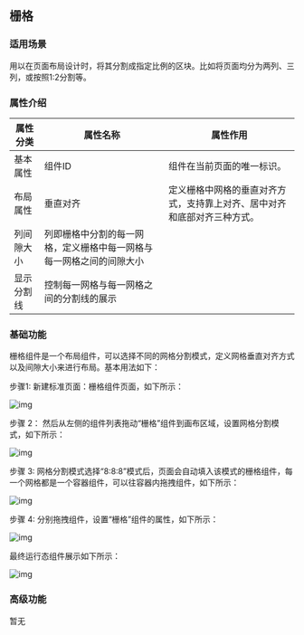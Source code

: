 ## **栅格**

### **适用场景**

用以在页面布局设计时，将其分割成指定比例的区块。比如将页面均分为两列、三列，或按照1:2分割等。

### **属性介绍**



| 属性分类   | 属性名称                                                     | 属性作用                                                     |
| ---------- | ------------------------------------------------------------ | ------------------------------------------------------------ |
| 基本属性   | 组件ID                                                       | 组件在当前页面的唯一标识。                                   |
| 布局属性   | 垂直对齐                                                     | 定义栅格中网格的垂直对齐方式，支持靠上对齐、居中对齐和底部对齐三种方式。 |
| 列间隙大小 | 列即栅格中分割的每一网格，定义栅格中每一网格与每一网格之间的间隙大小 |                                                              |
| 显示分割线 | 控制每一网格与每一网格之间的分割线的展示                     |                                                              |



### **基础功能**

栅格组件是一个布局组件，可以选择不同的网格分割模式，定义网格垂直对齐方式以及间隙大小来进行布局。基本用法如下：

步骤1: 新建标准页面：栅格组件页面，如下所示：

![img](https://main.qcloudimg.com/raw/a201aa4560dac467c2f742c43de7b4bc.png)

步骤 2： 然后从左侧的组件列表拖动“栅格”组件到画布区域，设置网格分割模式，如下所示：

![img](https://main.qcloudimg.com/raw/70c3206abf731943c38c3e65305ae453.png)

步骤 3: 网格分割模式选择“8:8:8”模式后，页面会自动填入该模式的栅格组件，每一个网格都是一个容器组件，可以往容器内拖拽组件，如下所示：

![img](https://main.qcloudimg.com/raw/89000d503b4faf5ce11b4ca5f3be61ce.png)

步骤 4: 分别拖拽组件，设置“栅格”组件的属性，如下所示：

![img](https://main.qcloudimg.com/raw/6bde9c1504cfcc014284718f00101fb5.png)

最终运行态组件展示如下所示：

![img](https://main.qcloudimg.com/raw/9a6e7ce892f4ab1b42a10c1e2cb37819.png)

### **高级功能**

暂无